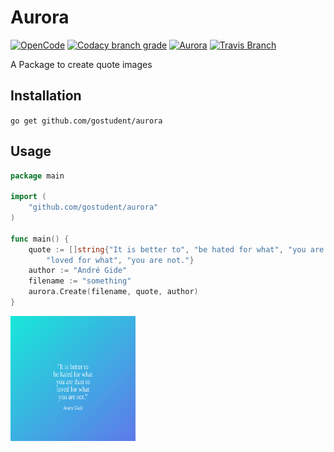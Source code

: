 # Aurora

[![OpenCode](https://img.shields.io/badge/Open-Code-ff6a00.svg?style=flat-square)](https://opencode18.github.io)
[![Codacy branch grade](https://img.shields.io/codacy/grade/3cebbd0051d04bce90f0d15f21a092b8/master.svg?style=flat-square)](https://www.codacy.com/app/gostudent/aurora)
[![Aurora](https://img.shields.io/badge/docs-GoDoc-ff69b4.svg?style=flat-square)](https://godoc.org/github.com/gostudent/aurora)
[![Travis Branch](https://img.shields.io/travis/gostudent/aurora/master.svg?style=flat-square)](https://travis-ci.org/gostudent.aurora)

A Package to create quote images

## Installation

`go get github.com/gostudent/aurora`

## Usage

```go
package main

import (
	"github.com/gostudent/aurora"
)

func main() {
	quote := []string{"It is better to", "be hated for what", "you are than to",
		"loved for what", "you are not."}
	author := "André Gide"
	filename := "something"
	aurora.Create(filename, quote, author)
}
```

<img src="examples/2.svg" alt="Smiley face" height="200" width="200">

